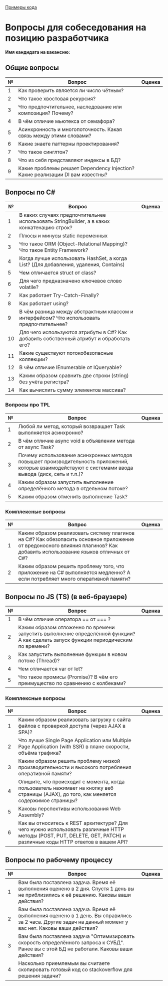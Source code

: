 [Примеры кода](CodeExample.md)
# Вопросы для собеседования на позицию разработчика

**Имя кандидата на вакансию:**

## Общие вопросы

|№|Вопрос|Оценка|
|--- | --- | ---|
|1|Как проверить является ли число чётным?||
|2|Что такое хвостовая рекурсия?||
|3|Что предпочтительнее, наследование или композиция? Почему?||
|4|В чём отличие мьютекса от семафора?||
|5|Асинхронность и многопоточность. Какая связь между этими словами?||
|6|Какие знаете паттерны проектирования?||
|7|Что такое синглтон?||
|8|Что из себя представляют индексы в БД?||
|9|Какие проблемы решает Dependency Injection? Какие реализации DI вам известны?||


## Вопросы по C#

|№|Вопрос|Оценка|
|--- | --- | ---|
|1|В каких случаях предпочтительнее использовать StringBuilder, а в каких конкатенацию строк?||
|2|Плюсы и минусы static переменных||
|3|Что такое ORM (Object-Relational Mapping)? Что такое Entity Framework?||
|4|Когда лучше использовать HashSet<string>, а когда List<string>? (Для добавления, удаления, Contains)||
|5|Чем отличается struct от class?||
|6|Для чего предназначено ключевое слово volatile?||
|7|Как работает Try-Catch-Finally?||
|8|Как работает using?||
|9|В чём разница между абстрактным классом и интерфейсом? Что использовать предпочтительнее?||
|10|Для чего используются атрибуты в C#? Как добавить собственный атрибут и обработать его?||
|11|Какие существуют потокобезопасные коллекции?||
|12|В чём отличие IEnumerable от IQueryable?||
|13|Каким образом сравнить две строки (string) без учёта регистра?||
|14|Как вычислить сумму элементов массива?||
  
### Вопросы про TPL

|№|Вопрос|Оценка|
|--- | --- | ---|
|1|Любой ли метод, который возвращает Task выполняется асинхронно?||
|2|В чём отличие async void в объявлении метода от async Task?||
|3|Почему использование асинхронных методов повышает производительность приложений, которые взаимодействуют с системами ввода вывода (диск, сеть и т.п.)?||
|4|Каким образом запустить выполнение определённого метода в отдельном потоке?||
|5|Каким образом отменить выполнение Task?||

### Комплексные вопросы

|№|Вопрос|Оценка|
|--- | --- | ---|
|1|Каким образом реализовать систему плагинов на C#? Как обезопасить основное приложение от вредоносного влияния плагинов? Как добавить использование языков отличных от C#?||
|2|Каким образом решить проблему того, что приложение на C# выполняется медленно? А если потребляет много оперативной памяти?||

## Вопросы по JS (TS) (в веб-браузере)

|№|Вопрос|Оценка|
|--- | --- | ---|
|1|В чём отличие оператора == от === ?||
|2|Каким образом отложенно по времени запустить выполнение определённой функции? А как сделать запуск функции периодическим по времени?||
|3|Как запустить выполнение функции в новом потоке (Thread)?||
|4|Чем отличается var от let?||
|5|Что такое промисы (Promise)? В чём его преимущество по сравнению с колбеками?||

### Комплексные вопросы

|№|Вопрос|Оценка|
|--- | --- | ---|
|1|Каким образом реализовать загрузку с сайта файлов с проверкой доступа (через AJAX в SPA)?||
|2|Что лучше Single Page Application или Multiple Page Application (with SSR) в плане скорости, объёма трафика?||
|3|Каким образом решить проблему низкой производительности и высокого потребления оперативной памяти?||
|4|Опишите, что происходит с момента, когда пользователь нажимает на кнопку веб страницы (AJAX), до того, как меняется содержимое страницы?||
|5|Каковы перспективы использования Web Assembly?||
|6|Как вы относитесь к REST архитектуре? Для чего нужно использовать различные HTTP методы (POST, PUT, DELETE, GET, PATCH) и различные коды HTTP ответов в вашем API?||

## Вопросы по рабочему процессу

|№|Вопрос|Оценка|
|--- | --- | ---|
|1|Вам была поставлена задача. Время её выполнения оценено в 2 дня. Спустя 1 день вы не приблизились к её решению. Каковы ваши действия?||
|2|Вам была поставлена задача. Время её выполнения оценено в 1 день. Вы справились за 2 часа. Другие задач на данный момент у вас нет. Каковы ваши действия?||
|3|Вам была поставлена задача "Оптимизировать скорость определённого запроса к СУБД". Ранее вы с этой БД не работали. Каковы ваши действия?||
|4|Насколько приемлемым вы считаете скопировать готовый код со stackoverflow для решения задачи?||

